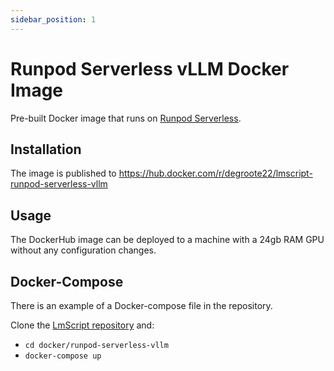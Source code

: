 ```yaml
---
sidebar_position: 1
---
```


# Runpod Serverless vLLM Docker Image

Pre-built Docker image that runs on
[Runpod Serverless](https://www.runpod.io/serverless-gpu).

## Installation

The image is published to
https://hub.docker.com/r/degroote22/lmscript-runpod-serverless-vllm

## Usage

The DockerHub image can be deployed to a machine with a 24gb RAM GPU without any
configuration changes.

## Docker-Compose

There is an example of a Docker-compose file in the repository.

Clone the [LmScript repository](https://github.com/lucasavila00/LmScript/) and:

- `cd docker/runpod-serverless-vllm`
- `docker-compose up`

